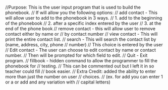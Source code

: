 //Purpose: This is the user input program that is used to build the phonebook.
// If will allow you the following options:
// add contact - This will allow user to add to the phonebook in 3 ways.
// 1. add to the beginning of the phonebook
// 2. after a specific index entered by the user
// 3. at the end of the phone book
// remove contact - this will allow user to remove contact either by name or
// by contact number
// view contact - This will print the entire contact list.
// search - This will search the contact list by (name, address, city, phone
// number)
// This choice is entered by the user
// Edit contact - The user can choose to edit contact by name or contact number.
// Then will be prompted for which field to edit.
// Quit - Exit program.
// fillbook - hidden command to allow the programmer to fill the phonebook for
// testing.
// This can be commented out but I left it in so teacher could fill
// book easier.
// Extra Credit: added the ability to enter more than just the number on user
// choices.
// (ex. for add you can enter 1 or a or add and any variation with
// capital letters)
